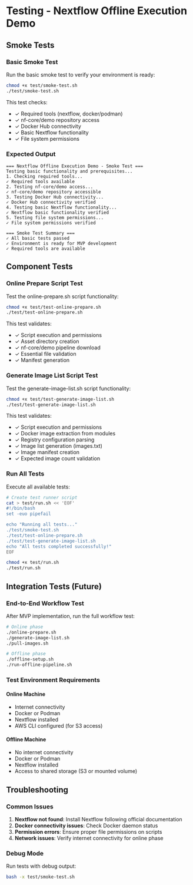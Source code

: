 # Testing - Nextflow Offline Execution Demo

## Smoke Tests

### Basic Smoke Test
Run the basic smoke test to verify your environment is ready:

```bash
chmod +x test/smoke-test.sh
./test/smoke-test.sh
```

This test checks:
- ✓ Required tools (nextflow, docker/podman)
- ✓ nf-core/demo repository access
- ✓ Docker Hub connectivity
- ✓ Basic Nextflow functionality
- ✓ File system permissions

### Expected Output
```
=== Nextflow Offline Execution Demo - Smoke Test ===
Testing basic functionality and prerequisites...
1. Checking required tools...
✓ Required tools available
2. Testing nf-core/demo access...
✓ nf-core/demo repository accessible
3. Testing Docker Hub connectivity...
✓ Docker Hub connectivity verified
4. Testing basic Nextflow functionality...
✓ Nextflow basic functionality verified
5. Testing file system permissions...
✓ File system permissions verified

=== Smoke Test Summary ===
✓ All basic tests passed
✓ Environment is ready for MVP development
✓ Required tools are available
```

## Component Tests

### Online Prepare Script Test
Test the online-prepare.sh script functionality:

```bash
chmod +x test/test-online-prepare.sh
./test/test-online-prepare.sh
```

This test validates:
- ✓ Script execution and permissions
- ✓ Asset directory creation
- ✓ nf-core/demo pipeline download
- ✓ Essential file validation
- ✓ Manifest generation

### Generate Image List Script Test
Test the generate-image-list.sh script functionality:

```bash
chmod +x test/test-generate-image-list.sh
./test/test-generate-image-list.sh
```

This test validates:
- ✓ Script execution and permissions
- ✓ Docker image extraction from modules
- ✓ Registry configuration parsing
- ✓ Image list generation (images.txt)
- ✓ Image manifest creation
- ✓ Expected image count validation

### Run All Tests
Execute all available tests:

```bash
# Create test runner script
cat > test/run.sh << 'EOF'
#!/bin/bash
set -euo pipefail

echo "Running all tests..."
./test/smoke-test.sh
./test/test-online-prepare.sh
./test/test-generate-image-list.sh
echo "All tests completed successfully!"
EOF

chmod +x test/run.sh
./test/run.sh
```

## Integration Tests (Future)

### End-to-End Workflow Test
After MVP implementation, run the full workflow test:

```bash
# Online phase
./online-prepare.sh
./generate-image-list.sh
./pull-images.sh

# Offline phase
./offline-setup.sh
./run-offline-pipeline.sh
```

### Test Environment Requirements

#### Online Machine
- Internet connectivity
- Docker or Podman
- Nextflow installed
- AWS CLI configured (for S3 access)

#### Offline Machine
- No internet connectivity
- Docker or Podman
- Nextflow installed
- Access to shared storage (S3 or mounted volume)

## Troubleshooting

### Common Issues
1. **Nextflow not found**: Install Nextflow following official documentation
2. **Docker connectivity issues**: Check Docker daemon status
3. **Permission errors**: Ensure proper file permissions on scripts
4. **Network issues**: Verify internet connectivity for online phase

### Debug Mode
Run tests with debug output:
```bash
bash -x test/smoke-test.sh
```